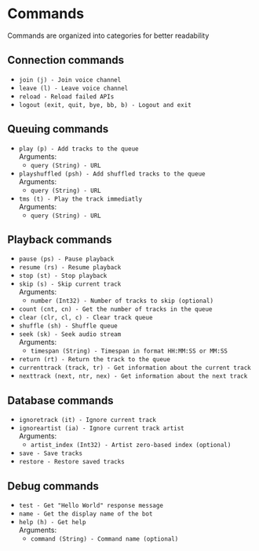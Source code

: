 # Commands

Commands are organized into categories for better readability

## Connection commands

- ```join (j) - Join voice channel```  
- ```leave (l) - Leave voice channel```  
- ```reload - Reload failed APIs```  
- ```logout (exit, quit, bye, bb, b) - Logout and exit```  

## Queuing commands

- ```play (p) - Add tracks to the queue```  
    Arguments:
    - ```query (String) - URL```  
- ```playshuffled (psh) - Add shuffled tracks to the queue```  
    Arguments:
    - ```query (String) - URL```  
- ```tms (t) - Play the track immediatly```  
    Arguments:
    - ```query (String) - URL```  

## Playback commands

- ```pause (ps) - Pause playback```  
- ```resume (rs) - Resume playback```  
- ```stop (st) - Stop playback```  
- ```skip (s) - Skip current track```  
    Arguments:
    - ```number (Int32) - Number of tracks to skip (optional)```  
- ```count (cnt, cn) - Get the number of tracks in the queue```  
- ```clear (clr, cl, c) - Clear track queue```  
- ```shuffle (sh) - Shuffle queue```  
- ```seek (sk) - Seek audio stream```  
    Arguments:
    - ```timespan (String) - Timespan in format HH:MM:SS or MM:SS```  
- ```return (rt) - Return the track to the queue```  
- ```currenttrack (track, tr) - Get information about the current track```  
- ```nexttrack (next, ntr, nex) - Get information about the next track```  

## Database commands

- ```ignoretrack (it) - Ignore current track```  
- ```ignoreartist (ia) - Ignore current track artist```  
    Arguments:
    - ```artist_index (Int32) - Artist zero-based index (optional)```  
- ```save - Save tracks```  
- ```restore - Restore saved tracks```  

## Debug commands

- ```test - Get "Hello World" response message```  
- ```name - Get the display name of the bot```  
- ```help (h) - Get help```  
    Arguments:
    - ```command (String) - Command name (optional)```  
